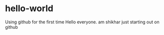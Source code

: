 # hello-world
Using github for the first time
Hello everyone. am shikhar just starting out on github
